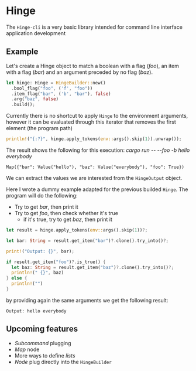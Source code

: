 # Hinge

The `Hinge-cli` is a very basic library intended for command line interface application development

## Example

Let's create a Hinge object to match a boolean with a flag (*foo*), an item with a flag (*bar*) and an argument preceded by no flag (*baz*).

```rs
let hinge: Hinge = HingeBuilder::new()
  .bool_flag("foo", ('f', "foo"))
  .item_flag("bar", ('b', "bar"), false)
  .arg("baz", false)
  .build();
```

Currently there is no shortcut to apply `Hinge` to the environment arguments, however it can be evaluated through this iterator that removes the first element (the program path)

```rs
println!("{:?}", hinge.apply_tokens(env::args().skip(1)).unwrap());
```

The result shows the following for this execution: *cargo run -- --foo -b hello everybody*

```
Map({"bar": Value("hello"), "baz": Value("everybody"), "foo": True})
```

We can extract the values we are interested from the `HingeOutput` object.

Here I wrote a dummy example adapted for the previous builded `Hinge`. The program will do the following:
- Try to get *bar*, then print it
- Try to get *foo*, then check whether it's true
  - if it's true, try to get *baz*, then print it

```rs
let result = hinge.apply_tokens(env::args().skip(1))?;

let bar: String = result.get_item("bar")?.clone().try_into()?;

print!("Output: {}", bar);

if result.get_item("foo")?.is_true() {
  let baz: String = result.get_item("baz")?.clone().try_into()?;
  println!(" {}", baz)
} else {
  println!("")
}
```

by providing again the same arguments we get the following result:

```
Output: hello everybody
```

## Upcoming features

- *Subcommand* plugging
- *Map* node
- More ways to define *lists*
- *Node* plug directly into the `HingeBuilder`